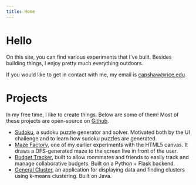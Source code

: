 ```yaml
---
title: Home
---
```


# Hello

On this site, you can find various experiments that I've built. Besides building things, I enjoy pretty much everything outdoors.

<!-- Random fact: my favorite type of plant are [succulents](https://en.wikipedia.org/wiki/Succulent_plant). -->

If you would like to get in contact with me, my email is [capshaw@rice.edu](mailto:capshaw@rice.edu).

<!-- Ugly. Too bad there's not a better way to do this. -->
<div class="break"> </div>

# Projects

In my free time, I like to create things. Below are some of them! Most of these projects are open-source on [Github](https://github.com/capshaw).

+ [Sudoku](/sudoku), a sudoku puzzle generator and solver. Motivated both by the UI challenge and to learn how sudoku puzzles are generated.
+ [Maze Factory](/maze-factory), one of my earlier experiments with the HTML5 canvas. It draws a DFS-generated maze to the screen live in front of the user.
+ [Budget Tracker](https://github.com/capshaw/budget-tracker), built to allow roommates and friends to easily track and manage collaborative budgets. Built on a Python + Flask backend.
+ [General Cluster](https://github.com/capshaw/GeneralCluster), an application for displaying data and finding clusters using k-means clustering. Built on Java.